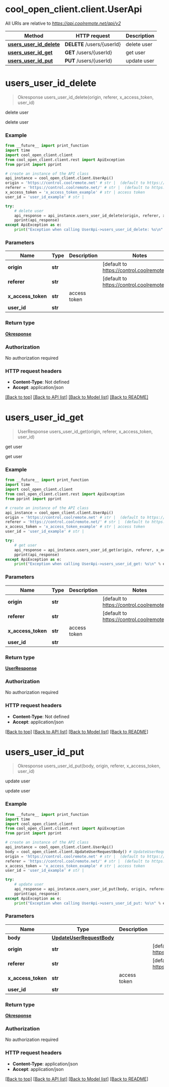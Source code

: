 # cool_open_client.client.UserApi

All URIs are relative to *https://api.coolremote.net/api/v2*

Method | HTTP request | Description
------------- | ------------- | -------------
[**users_user_id_delete**](UserApi.md#users_user_id_delete) | **DELETE** /users/{userId} | delete user
[**users_user_id_get**](UserApi.md#users_user_id_get) | **GET** /users/{userId} | get user
[**users_user_id_put**](UserApi.md#users_user_id_put) | **PUT** /users/{userId} | update user

# **users_user_id_delete**
> Okresponse users_user_id_delete(origin, referer, x_access_token, user_id)

delete user

delete user

### Example
```python
from __future__ import print_function
import time
import cool_open_client.client
from cool_open_client.client.rest import ApiException
from pprint import pprint

# create an instance of the API class
api_instance = cool_open_client.client.UserApi()
origin = 'https://control.coolremote.net' # str |  (default to https://control.coolremote.net)
referer = 'https://control.coolremote.net/' # str |  (default to https://control.coolremote.net/)
x_access_token = 'x_access_token_example' # str | access token
user_id = 'user_id_example' # str | 

try:
    # delete user
    api_response = api_instance.users_user_id_delete(origin, referer, x_access_token, user_id)
    pprint(api_response)
except ApiException as e:
    print("Exception when calling UserApi->users_user_id_delete: %s\n" % e)
```

### Parameters

Name | Type | Description  | Notes
------------- | ------------- | ------------- | -------------
 **origin** | **str**|  | [default to https://control.coolremote.net]
 **referer** | **str**|  | [default to https://control.coolremote.net/]
 **x_access_token** | **str**| access token | 
 **user_id** | **str**|  | 

### Return type

[**Okresponse**](Okresponse.md)

### Authorization

No authorization required

### HTTP request headers

 - **Content-Type**: Not defined
 - **Accept**: application/json

[[Back to top]](#) [[Back to API list]](../README.md#documentation-for-api-endpoints) [[Back to Model list]](../README.md#documentation-for-models) [[Back to README]](../README.md)

# **users_user_id_get**
> UserResponse users_user_id_get(origin, referer, x_access_token, user_id)

get user

get user

### Example
```python
from __future__ import print_function
import time
import cool_open_client.client
from cool_open_client.client.rest import ApiException
from pprint import pprint

# create an instance of the API class
api_instance = cool_open_client.client.UserApi()
origin = 'https://control.coolremote.net' # str |  (default to https://control.coolremote.net)
referer = 'https://control.coolremote.net/' # str |  (default to https://control.coolremote.net/)
x_access_token = 'x_access_token_example' # str | access token
user_id = 'user_id_example' # str | 

try:
    # get user
    api_response = api_instance.users_user_id_get(origin, referer, x_access_token, user_id)
    pprint(api_response)
except ApiException as e:
    print("Exception when calling UserApi->users_user_id_get: %s\n" % e)
```

### Parameters

Name | Type | Description  | Notes
------------- | ------------- | ------------- | -------------
 **origin** | **str**|  | [default to https://control.coolremote.net]
 **referer** | **str**|  | [default to https://control.coolremote.net/]
 **x_access_token** | **str**| access token | 
 **user_id** | **str**|  | 

### Return type

[**UserResponse**](UserResponse.md)

### Authorization

No authorization required

### HTTP request headers

 - **Content-Type**: Not defined
 - **Accept**: application/json

[[Back to top]](#) [[Back to API list]](../README.md#documentation-for-api-endpoints) [[Back to Model list]](../README.md#documentation-for-models) [[Back to README]](../README.md)

# **users_user_id_put**
> Okresponse users_user_id_put(body, origin, referer, x_access_token, user_id)

update user

update user

### Example
```python
from __future__ import print_function
import time
import cool_open_client.client
from cool_open_client.client.rest import ApiException
from pprint import pprint

# create an instance of the API class
api_instance = cool_open_client.client.UserApi()
body = cool_open_client.client.UpdateUserRequestBody() # UpdateUserRequestBody | 
origin = 'https://control.coolremote.net' # str |  (default to https://control.coolremote.net)
referer = 'https://control.coolremote.net/' # str |  (default to https://control.coolremote.net/)
x_access_token = 'x_access_token_example' # str | access token
user_id = 'user_id_example' # str | 

try:
    # update user
    api_response = api_instance.users_user_id_put(body, origin, referer, x_access_token, user_id)
    pprint(api_response)
except ApiException as e:
    print("Exception when calling UserApi->users_user_id_put: %s\n" % e)
```

### Parameters

Name | Type | Description  | Notes
------------- | ------------- | ------------- | -------------
 **body** | [**UpdateUserRequestBody**](UpdateUserRequestBody.md)|  | 
 **origin** | **str**|  | [default to https://control.coolremote.net]
 **referer** | **str**|  | [default to https://control.coolremote.net/]
 **x_access_token** | **str**| access token | 
 **user_id** | **str**|  | 

### Return type

[**Okresponse**](Okresponse.md)

### Authorization

No authorization required

### HTTP request headers

 - **Content-Type**: application/json
 - **Accept**: application/json

[[Back to top]](#) [[Back to API list]](../README.md#documentation-for-api-endpoints) [[Back to Model list]](../README.md#documentation-for-models) [[Back to README]](../README.md)

